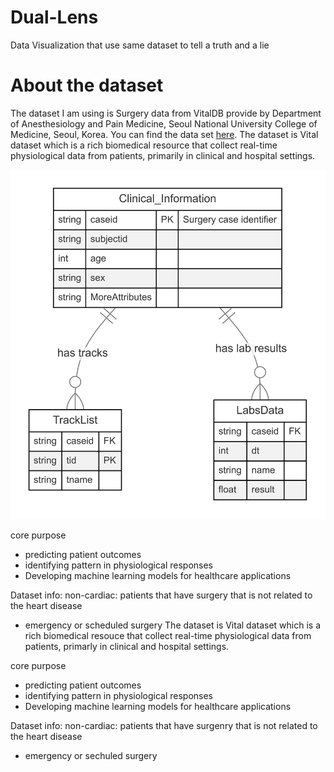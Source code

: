 # Dual-Lens
Data Visualization that use same dataset to tell a truth and a lie

# About the dataset
The dataset I am using is Surgery data from VitalDB provide by Department of Anesthesiology and Pain Medicine, Seoul National University College of Medicine, Seoul, Korea. You can find the data set [here](https://vitaldb.net/dataset/). The dataset is Vital dataset which is a rich biomedical resource that collect real-time physiological data from patients, primarily in clinical and hospital settings. 

![VitalDB Dataset](assets/pics/er_diagram_dataSechma.png)


core purpose
- predicting patient outcomes
- identifying pattern in physiological responses
- Developing machine learning models for healthcare applications

Dataset info:
non-cardiac: patients that have surgery that is not related to the heart disease 
- emergency or scheduled surgery
The dataset is Vital dataset which is a rich biomedical resouce that collect real-time physiological data from patients, primarly in clinical and hospital settings. 

core purpose
- predicting patient outcomes
- identifying pattern in physiological responses
- Developing machine learning models for healthcare applications

Dataset info:
non-cardiac: patients that have surgenry that is not related to the heart disease 
- emergency or sechuled surgery
